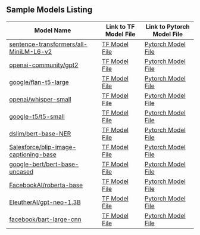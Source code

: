 ## Sample Models Listing

<table>
  <thead>
    <tr>
      <th>Model Name</th>
      <th>Link to TF Model File</th>
      <th>Link to Pytorch Model File</th>
    </tr>
  </thead>
  <tbody>
    <tr>
      <td><a href="https://huggingface.co/sentence-transformers/all-MiniLM-L6-v2">sentence-transformers/all-MiniLM-L6-v2</a></td>
      <td><a href="https://huggingface.co/sentence-transformers/all-MiniLM-L6-v2/resolve/main/tf_model.h5?download=true">TF Model File</a></td>
      <td><a href="https://huggingface.co/sentence-transformers/all-MiniLM-L6-v2/resolve/main/pytorch_model.bin?download=true">Pytorch Model File</a></td>
    </tr>
    <tr>
      <td><a href="https://huggingface.co/openai-community/gpt2">openai-community/gpt2</a></td>
      <td><a href="https://huggingface.co/openai-community/gpt2/resolve/main/tf_model.h5?download=true">TF Model File</a></td>
      <td><a href="https://huggingface.co/openai-community/gpt2/resolve/main/pytorch_model.bin?download=true">Pytorch Model File</a></td>
    </tr>
    <tr>
      <td><a href="https://huggingface.co/google/flan-t5-large">google/flan-t5-large</a></td>
      <td><a href="https://huggingface.co/google/flan-t5-large/resolve/main/tf_model.h5?download=true">TF Model File</a></td>
      <td><a href="https://huggingface.co/google/flan-t5-large/resolve/main/pytorch_model.bin?download=true">Pytorch Model File</a></td>
    </tr>
    <tr>
      <td><a href="https://huggingface.co/openai/whisper-small">openai/whisper-small</a></td>
      <td><a href="https://huggingface.co/openai/whisper-small/resolve/main/tf_model.h5?download=true">TF Model File</a></td>
      <td><a href="https://huggingface.co/openai/whisper-small/resolve/main/pytorch_model.bin?download=true">Pytorch Model File</a></td>
    </tr>
    <tr>
      <td><a href="https://huggingface.co/google-t5/t5-small">google-t5/t5-small</a></td>
      <td><a href="https://huggingface.co/google-t5/t5-small/resolve/main/tf_model.h5?download=true">TF Model File</a></td>
      <td><a href="https://huggingface.co/google-t5/t5-small/resolve/main/pytorch_model.bin?download=true">Pytorch Model File</a></td>
    </tr>
    <tr>
      <td><a href="https://huggingface.co/dslim/bert-base-NER">dslim/bert-base-NER</a></td>
      <td><a href="https://huggingface.co/dslim/bert-base-NER/resolve/main/tf_model.h5?download=true">TF Model File</a></td>
      <td><a href="https://huggingface.co/dslim/bert-base-NER/resolve/main/pytorch_model.bin?download=true">Pytorch Model File</a></td>
    </tr>
    <tr>
      <td><a href="https://huggingface.co/Salesforce/blip-image-captioning-base">Salesforce/blip-image-captioning-base</a></td>
      <td><a href="https://huggingface.co/Salesforce/blip-image-captioning-base/resolve/main/tf_model.h5?download=true">TF Model File</a></td>
      <td><a href="https://huggingface.co/Salesforce/blip-image-captioning-base/resolve/main/pytorch_model.bin?download=true">Pytorch Model File</a></td>
    </tr>
    <tr>
      <td><a href="https://huggingface.co/bert-base-uncased">google-bert/bert-base-uncased</a></td>
      <td><a href="https://huggingface.co/bert-base-uncased/resolve/main/tf_model.h5?download=true">TF Model File</a></td>
      <td><a href="https://huggingface.co/bert-base-uncased/resolve/main/pytorch_model.bin?download=true">Pytorch Model File</a></td>
    </tr>
    <tr>
      <td><a href="https://huggingface.co/roberta-base">FacebookAI/roberta-base</a></td>
      <td><a href="https://huggingface.co/roberta-base/resolve/main/tf_model.h5?download=true">TF Model File</a></td>
      <td><a href="https://huggingface.co/roberta-base/resolve/main/pytorch_model.bin?download=true">Pytorch Model File</a></td>
    </tr>
    <tr>
      <td><a href="https://huggingface.co/EleutherAI/gpt-neo-1.3B">EleutherAI/gpt-neo-1.3B</a></td>
      <td><a href="https://huggingface.co/EleutherAI/gpt-neo-1.3B/resolve/main/tf_model.h5?download=true">TF Model File</a></td>
      <td><a href="https://huggingface.co/EleutherAI/gpt-neo-1.3B/resolve/main/pytorch_model.bin?download=true">Pytorch Model File</a></td>
    </tr>
    <tr>
      <td><a href="https://huggingface.co/facebook/bart-large-cnn">facebook/bart-large-cnn</a></td>
      <td><a href="https://huggingface.co/facebook/bart-large-cnn/resolve/main/tf_model.h5?download=true">TF Model File</a></td>
      <td><a href="https://huggingface.co/facebook/bart-large-cnn/resolve/main/pytorch_model.bin?download=true">Pytorch Model File</a></td>
    </tr>
  </tbody>
</table>